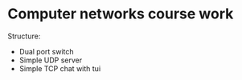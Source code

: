 # Computer networks course work
 
 Structure:
- Dual port switch
- Simple UDP server
- Simple TCP chat with tui
